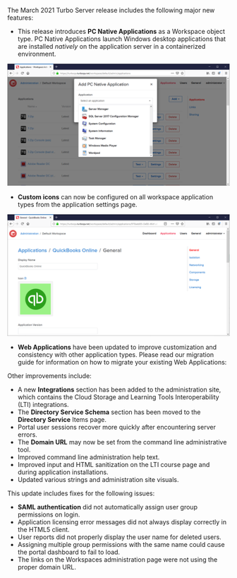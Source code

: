 The March 2021 Turbo Server release includes the following major new features:

- This release introduces **PC Native Applications** as a Workspace object type. PC Native Applications launch Windows desktop applications that are installed *natively* on the application server in a containerized environment.

![Add PC Native Application](../../../images/admin-application-add-native.png)
- **Custom icons** can now be configured on all workspace application types from the application settings page.

![Custom Application Icon](../../../images/admin-application-icon.png)
- **Web Applications** have been updated to improve customization and consistency with other application types. Please read our migration guide for information on how to migrate your existing Web Applications:

Other improvements include:

- A new **Integrations** section has been added to the administration site, which contains the Cloud Storage and Learning Tools Interoperability (LTI) integrations.
- The **Directory Service Schema** section has been moved to the **Directory Service** Items page.
- Portal user sessions recover more quickly after encountering server errors.
- The **Domain URL** may now be set from the command line administrative tool.
- Improved command line administration help text.
- Improved input and HTML sanitization on the LTI course page and during application installations.
- Updated various strings and administration site visuals.

This update includes fixes for the following issues:

- **SAML authentication** did not automatically assign user group permissions on login.
- Application licensing error messages did not always display correctly in the HTML5 client.
- User reports did not properly display the user name for deleted users.
- Assigning multiple group permissions with the same name could cause the portal dashboard to fail to load.
- The links on the Workspaces administration page were not using the proper domain URL.



